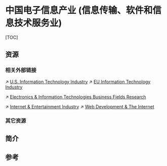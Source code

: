 # 中国电子信息产业 (信息传输、软件和信息技术服务业)

[TOC]



## 资源
### 相关外部链接
↗ [U.S. Information Technology Industry](../../../../../../../America/United%20States%20🇺🇸/🚀%20U.S.%20Social%20Development%20Overviews/U.S.%20Economics/📌%20U.S.%20Tertiary%20Economical%20Sector/U.S.%20Information%20Technology%20Industry/U.S.%20Information%20Technology%20Industry.md)
↗ [EU Information Technology Industry](../../../../../../../Europe/European%20Union%20🇪🇺/EU%20Social%20Development%20Overview/EU%20Economics/📌%20EU%20Tertiary%20Economical%20Sector/EU%20Information%20Technology%20Industry/EU%20Information%20Technology%20Industry.md)

↗ [Electronics & Information Technologies Business Fields Research](../../../../../../../../../../Information%20Science%20&%20Computer%20Science/🗺%20CS%20Overview/Electronics%20&%20Information%20Technologies%20Business%20Fields%20Research/Electronics%20&%20Information%20Technologies%20Business%20Fields%20Research.md)

↗ [Internet & Entertainment Industry](../../../../../../../../../../Information%20Science%20&%20Computer%20Science/🗺%20CS%20Overview/Electronics%20&%20Information%20Technologies%20Business%20Fields%20Research/Software%20Industry%20&%20Providers/Internet%20&%20Entertainment%20Industry/Internet%20&%20Entertainment%20Industry.md)
↗ [Web Development & The Internet](../../../../../../../../../../Information%20Science%20&%20Computer%20Science/Software%20Engineering/☝️%20Application%20Software%20Engineering/🕸️%20Web%20Development%20&%20The%20Internet/Web%20Development%20&%20The%20Internet.md)


### 其它资源



## 简介



## 参考
